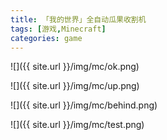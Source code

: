 ```yaml
---
title: 「我的世界」全自动瓜果收割机
tags: [游戏,Minecraft]
categories: game
---
```


![]({{ site.url }}/img/mc/ok.png)

![]({{ site.url }}/img/mc/up.png)

![]({{ site.url }}/img/mc/behind.png)

![]({{ site.url }}/img/mc/test.png)

